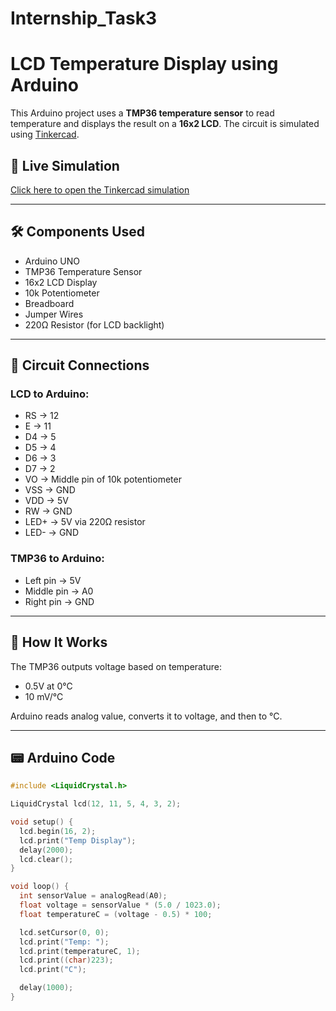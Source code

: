 # Internship_Task3
# LCD Temperature Display using Arduino

This Arduino project uses a **TMP36 temperature sensor** to read temperature and displays the result on a **16x2 LCD**. The circuit is simulated using [Tinkercad](https://www.tinkercad.com/things/ch4UX2GBjT2-lcd-display-using-temperature).

## 🔗 Live Simulation

[Click here to open the Tinkercad simulation](https://www.tinkercad.com/things/ch4UX2GBjT2-lcd-display-using-temperature)

---

## 🛠️ Components Used

- Arduino UNO
- TMP36 Temperature Sensor
- 16x2 LCD Display
- 10k Potentiometer
- Breadboard
- Jumper Wires
- 220Ω Resistor (for LCD backlight)

---

## 🔌 Circuit Connections

### LCD to Arduino:
- RS → 12  
- E  → 11  
- D4 → 5  
- D5 → 4  
- D6 → 3  
- D7 → 2  
- VO → Middle pin of 10k potentiometer  
- VSS → GND  
- VDD → 5V  
- RW  → GND  
- LED+ → 5V via 220Ω resistor  
- LED- → GND  

### TMP36 to Arduino:
- Left pin → 5V  
- Middle pin → A0  
- Right pin → GND  

---

## 🧠 How It Works

The TMP36 outputs voltage based on temperature:
- 0.5V at 0°C
- 10 mV/°C

Arduino reads analog value, converts it to voltage, and then to °C.

---

## 📟 Arduino Code

```cpp
#include <LiquidCrystal.h>

LiquidCrystal lcd(12, 11, 5, 4, 3, 2);

void setup() {
  lcd.begin(16, 2);
  lcd.print("Temp Display");
  delay(2000);
  lcd.clear();
}

void loop() {
  int sensorValue = analogRead(A0);
  float voltage = sensorValue * (5.0 / 1023.0);
  float temperatureC = (voltage - 0.5) * 100;

  lcd.setCursor(0, 0);
  lcd.print("Temp: ");
  lcd.print(temperatureC, 1);
  lcd.print((char)223);
  lcd.print("C");

  delay(1000);
}
